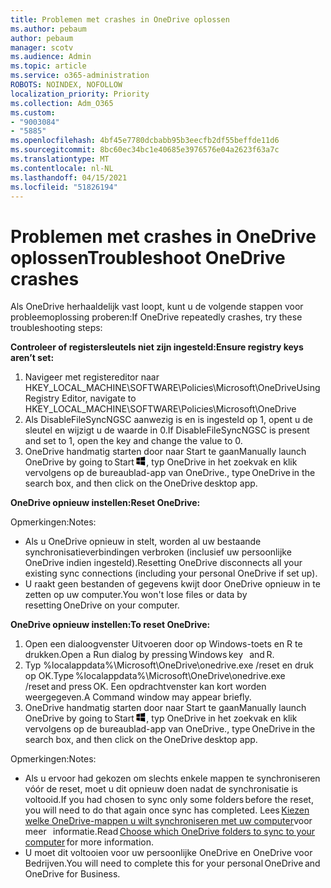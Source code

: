 ```yaml
---
title: Problemen met crashes in OneDrive oplossen
ms.author: pebaum
author: pebaum
manager: scotv
ms.audience: Admin
ms.topic: article
ms.service: o365-administration
ROBOTS: NOINDEX, NOFOLLOW
localization_priority: Priority
ms.collection: Adm_O365
ms.custom:
- "9003084"
- "5885"
ms.openlocfilehash: 4bf45e7780dcbabb95b3eecfb2df55beffde11d6
ms.sourcegitcommit: 8bc60ec34bc1e40685e3976576e04a2623f63a7c
ms.translationtype: MT
ms.contentlocale: nl-NL
ms.lasthandoff: 04/15/2021
ms.locfileid: "51826194"
---
```

# <a name="troubleshoot-onedrive-crashes"></a><span data-ttu-id="8ab71-102">Problemen met crashes in OneDrive oplossen</span><span class="sxs-lookup"><span data-stu-id="8ab71-102">Troubleshoot OneDrive crashes</span></span>

<span data-ttu-id="8ab71-103">Als OneDrive herhaaldelijk vast loopt, kunt u de volgende stappen voor probleemoplossing proberen:</span><span class="sxs-lookup"><span data-stu-id="8ab71-103">If OneDrive repeatedly crashes, try these troubleshooting steps:</span></span>

<span data-ttu-id="8ab71-104">**Controleer of registersleutels niet zijn ingesteld:**</span><span class="sxs-lookup"><span data-stu-id="8ab71-104">**Ensure registry keys aren’t set:**</span></span>

1. <span data-ttu-id="8ab71-105">Navigeer met registereditor naar HKEY_LOCAL_MACHINE\SOFTWARE\Policies\Microsoft\OneDrive</span><span class="sxs-lookup"><span data-stu-id="8ab71-105">Using Registry Editor, navigate to HKEY_LOCAL_MACHINE\SOFTWARE\Policies\Microsoft\OneDrive</span></span>
2. <span data-ttu-id="8ab71-106">Als DisableFileSyncNGSC aanwezig is en is ingesteld op 1, opent u de sleutel en wijzigt u de waarde in 0.</span><span class="sxs-lookup"><span data-stu-id="8ab71-106">If DisableFileSyncNGSC is present and set to 1, open the key and change the value to 0.</span></span>
3. <span data-ttu-id="8ab71-107">OneDrive handmatig starten door naar Start te gaan</span><span class="sxs-lookup"><span data-stu-id="8ab71-107">Manually launch OneDrive by going to Start</span></span> ![Druk op de Windows-toets](data:image/png;base64,iVBORw0KGgoAAAANSUhEUgAAABEAAAAOCAYAAADJ7fe0AAAAAXNSR0IArs4c6QAAAARnQU1BAACxjwv8YQUAAAAJcEhZcwAADsQAAA7EAZUrDhsAAADxSURBVDhPY/wPBAx4wR+Gd6/fM7x9/ZTh9ZuXDGdPnWE4tH0rw/UHDxlaVp9kCDCSYWABKfv35wfD+/cfGV4+fcLw5uVjhlOXzzFsX/qWYebmZAZPWWOGO2DD8ACQS9Y3e4Bcg4Y9/t94fPa/CoY4Aq8/+xik/T8TkEMxGDyGgANWwSqeobvbGSyAADIM3BwCDKXd3QyfoCLoQEGAA0xTxSWjsYMJwLHjkruU4UXSJ4YnT54x3Dh/luHmjfMMmw9wMjCDlRAGBDPgjy8fGT5//8rw9P4Thge3zzNcvXmDYevmfQzXb1xlmH/0ATADyjAAAKdWkD3ZSwNeAAAAAElFTkSuQmCC)<span data-ttu-id="8ab71-109">, typ OneDrive in het zoekvak en klik vervolgens op de bureaublad-app van OneDrive.</span><span class="sxs-lookup"><span data-stu-id="8ab71-109">, type OneDrive in the search box, and then click on the OneDrive desktop app.</span></span>

<span data-ttu-id="8ab71-110">**OneDrive opnieuw instellen:**</span><span class="sxs-lookup"><span data-stu-id="8ab71-110">**Reset OneDrive:**</span></span>

<span data-ttu-id="8ab71-111">Opmerkingen:</span><span class="sxs-lookup"><span data-stu-id="8ab71-111">Notes:</span></span>

- <span data-ttu-id="8ab71-112">Als u OneDrive opnieuw in stelt, worden al uw bestaande synchronisatieverbindingen verbroken (inclusief uw persoonlijke OneDrive indien ingesteld).</span><span class="sxs-lookup"><span data-stu-id="8ab71-112">Resetting OneDrive disconnects all your existing sync connections (including your personal OneDrive if set up).</span></span>
- <span data-ttu-id="8ab71-113">U raakt geen bestanden of gegevens kwijt door OneDrive opnieuw in te zetten op uw computer.</span><span class="sxs-lookup"><span data-stu-id="8ab71-113">You won't lose files or data by resetting OneDrive on your computer.</span></span>

<span data-ttu-id="8ab71-114">**OneDrive opnieuw instellen:**</span><span class="sxs-lookup"><span data-stu-id="8ab71-114">**To reset OneDrive:**</span></span>

1. <span data-ttu-id="8ab71-115">Open een dialoogvenster Uitvoeren door op Windows-toets en R te drukken.</span><span class="sxs-lookup"><span data-stu-id="8ab71-115">Open a Run dialog by pressing Windows key    and R.</span></span>
2. <span data-ttu-id="8ab71-116">Typ %localappdata%\Microsoft\OneDrive\onedrive.exe /reset en druk op OK.</span><span class="sxs-lookup"><span data-stu-id="8ab71-116">Type %localappdata%\Microsoft\OneDrive\onedrive.exe /reset and press OK.</span></span> <span data-ttu-id="8ab71-117">Een opdrachtvenster kan kort worden weergegeven.</span><span class="sxs-lookup"><span data-stu-id="8ab71-117">A Command window may appear briefly.</span></span>
3. <span data-ttu-id="8ab71-118">OneDrive handmatig starten door naar Start te gaan</span><span class="sxs-lookup"><span data-stu-id="8ab71-118">Manually launch OneDrive by going to Start</span></span> ![Druk op de Windows-toets](data:image/png;base64,iVBORw0KGgoAAAANSUhEUgAAABEAAAAOCAYAAADJ7fe0AAAAAXNSR0IArs4c6QAAAARnQU1BAACxjwv8YQUAAAAJcEhZcwAADsQAAA7EAZUrDhsAAADxSURBVDhPY/wPBAx4wR+Gd6/fM7x9/ZTh9ZuXDGdPnWE4tH0rw/UHDxlaVp9kCDCSYWABKfv35wfD+/cfGV4+fcLw5uVjhlOXzzFsX/qWYebmZAZPWWOGO2DD8ACQS9Y3e4Bcg4Y9/t94fPa/CoY4Aq8/+xik/T8TkEMxGDyGgANWwSqeobvbGSyAADIM3BwCDKXd3QyfoCLoQEGAA0xTxSWjsYMJwLHjkruU4UXSJ4YnT54x3Dh/luHmjfMMmw9wMjCDlRAGBDPgjy8fGT5//8rw9P4Thge3zzNcvXmDYevmfQzXb1xlmH/0ATADyjAAAKdWkD3ZSwNeAAAAAElFTkSuQmCC)<span data-ttu-id="8ab71-120">, typ OneDrive in het zoekvak en klik vervolgens op de bureaublad-app van OneDrive.</span><span class="sxs-lookup"><span data-stu-id="8ab71-120">, type OneDrive in the search box, and then click on the OneDrive desktop app.</span></span>

<span data-ttu-id="8ab71-121">Opmerkingen:</span><span class="sxs-lookup"><span data-stu-id="8ab71-121">Notes:</span></span>

- <span data-ttu-id="8ab71-122">Als u ervoor had gekozen om slechts enkele mappen te synchroniseren vóór de reset, moet u dit opnieuw doen nadat de synchronisatie is voltooid.</span><span class="sxs-lookup"><span data-stu-id="8ab71-122">If you had chosen to sync only some folders before the reset, you will need to do that again once sync has completed.</span></span> <span data-ttu-id="8ab71-123">Lees [Kiezen welke OneDrive-mappen u wilt synchroniseren met uw computer](https://support.office.com/article/98b8b011-8b94-419b-aa95-a14ff2415e85)voor meer   informatie.</span><span class="sxs-lookup"><span data-stu-id="8ab71-123">Read [Choose which OneDrive folders to sync to your computer](https://support.office.com/article/98b8b011-8b94-419b-aa95-a14ff2415e85) for more information.</span></span>
- <span data-ttu-id="8ab71-124">U moet dit voltooien voor uw persoonlijke OneDrive en OneDrive voor Bedrijven.</span><span class="sxs-lookup"><span data-stu-id="8ab71-124">You will need to complete this for your personal OneDrive and OneDrive for Business.</span></span>